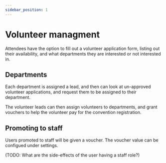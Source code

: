 ```yaml
---
sidebar_position: 1
---
```


# Volunteer managment

Attendees have the option to fill out a volunteer application form, listing out their availability, and what departments they are interested or not interested in. 


## Departments

Each department is assigned a lead, and then can look at un-approved volunteer applications, and request them to be assigned to their department. 

The volunteer leads can then assign volunteers to departments, and grant vouchers to help the volunteer pay for the convention registration.

## Promoting to staff

Users promoted to staff will be given a voucher. The voucher value can be configued under settings.

(TODO: What are the side-effects of the user having a staff role?)
